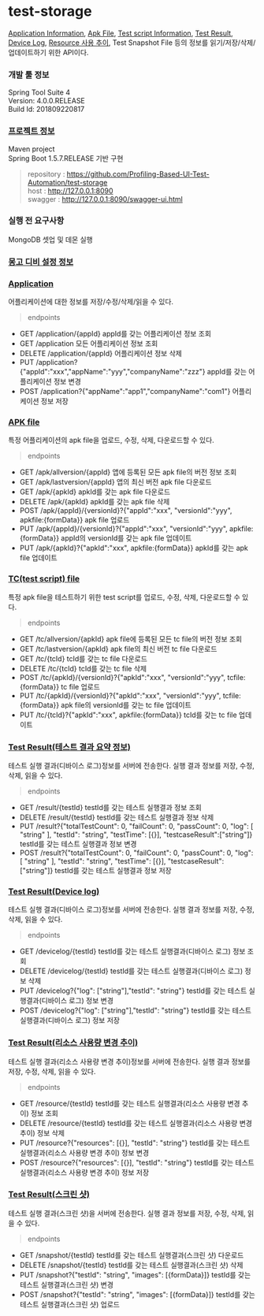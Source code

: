 # test-storage
[Application Information](https://github.com/Profiling-Based-UI-Test-Automation/test-storage/blob/master/src/main/java/teststorage/model/ApplicationInfo.java), [Apk File](https://github.com/Profiling-Based-UI-Test-Automation/test-storage/blob/master/src/main/java/teststorage/model/ApkInfo.java), [Test script Information](https://github.com/Profiling-Based-UI-Test-Automation/test-storage/blob/master/src/main/java/teststorage/model/TCInfo.java), [Test Result](https://github.com/Profiling-Based-UI-Test-Automation/test-storage/blob/master/src/main/java/teststorage/model/TestResult.java), [Device Log](https://github.com/Profiling-Based-UI-Test-Automation/test-storage/blob/master/src/main/java/teststorage/model/TestDeviceLogResult.java), [Resource 사용 추이](https://github.com/Profiling-Based-UI-Test-Automation/test-storage/blob/master/src/main/java/teststorage/model/TestResourceResult.java), Test Snapshot File 등의 정보를 읽기/저장/삭제/업데이트하기 위한 API이다.<br>

### 개발 툴 정보
Spring Tool Suite 4 <br>
Version: 4.0.0.RELEASE<br>
Build Id: 201809220817<br>

### [프로젝트 정보](https://github.com/Profiling-Based-UI-Test-Automation/test-storage/blob/development/pom.xml)
Maven project<br>
Spring Boot 1.5.7.RELEASE 기반 구현<br>
> repository : https://github.com/Profiling-Based-UI-Test-Automation/test-storage<br>
> host : http://127.0.0.1:8090<br>
> swagger : http://127.0.0.1:8090/swagger-ui.html<br>

### 실행 전 요구사항
MongoDB 셋업 및 데몬 실행<br>

### [몽고 디비 설정 정보](https://github.com/Profiling-Based-UI-Test-Automation/test-storage/blob/development/src/main/resources/application.properties)

### [Application](https://github.com/Profiling-Based-UI-Test-Automation/test-storage/blob/development/src/main/java/teststorage/controller/ApplicationController.java) <br>
어플리케이션에 대한 정보를 저장/수정/삭제/읽을 수 있다.<br>

> endpoints<br>
   * GET /application/{appId} appId를 갖는 어플리케이션 정보 조회<br>
   * GET /application 모든 어플리케이션 정보 조회<br>
   * DELETE /application/{appId} 어플리케이션 정보 삭제<br>
   * PUT /application?{"appId":"xxx","appName":"yyy","companyName":"zzz"} appId를 갖는 어플리케이션 정보 변경<br>
   * POST /application?{"appName":"app1","companyName":"com1"} 어플리케이션 정보 저장<br>

### [APK file](https://github.com/Profiling-Based-UI-Test-Automation/test-storage/blob/development/src/main/java/teststorage/controller/ApkController.java) <br>
특정 어플리케이션의 apk file을 업로드, 수정, 삭제, 다운로드할 수 있다.

> endpoints<br>
   * GET /apk/allversion/{appId} 앱에 등록된 모든 apk file의 버전 정보 조회<br>
   * GET /apk/lastversion/{appId} 앱의 최신 버전 apk file 다운로드<br>
   * GET /apk/{apkId} apkId를 갖는 apk file 다운로드 <br>
   * DELETE /apk/{apkId} apkId를 갖는 apk file 삭제<br>
   * POST /apk/{appId}/{versionId}?{"appId":"xxx", "versionId":"yyy", apkfile:{formData}} apk file 업로드<br>
   * PUT /apk/{appId}/{versionId}?{"appId":"xxx", "versionId":"yyy", apkfile:{formData}} appId의 versionId를 갖는 apk file 업데이트<br>
   * PUT /apk/{apkId}?{"apkId":"xxx", apkfile:{formData}} apkId를 갖는 apk file 업데이트

### [TC(test script) file](https://github.com/Profiling-Based-UI-Test-Automation/test-storage/blob/development/src/main/java/teststorage/controller/TCController.java) <br>
특정 apk file을 테스트하기 위한 test script를 업로드, 수정, 삭제, 다운로드할 수 있다.

> endpoints<br>
   * GET /tc/allversion/{apkId} apk file에 등록된 모든 tc file의 버전 정보 조회<br>
   * GET /tc/lastversion/{apkId} apk file의 최신 버전 tc file 다운로드<br>
   * GET /tc/{tcId} tcId를 갖는 tc file 다운로드 <br>
   * DELETE /tc/{tcId} tcId를 갖는 tc file 삭제<br>
   * POST /tc/{apkId}/{versionId}?{"apkId":"xxx", "versionId":"yyy", tcfile:{formData}} tc file 업로드<br>
   * PUT /tc/{apkId}/{versionId}?{"apkId":"xxx", "versionId":"yyy", tcfile:{formData}} apk file의 versionId를 갖는 tc file 업데이트<br>
   * PUT /tc/{tcId}?{"apkId":"xxx", apkfile:{formData}} tcId를 갖는 tc file 업데이트

### [Test Result(테스트 결과 요약 정보)](https://github.com/Profiling-Based-UI-Test-Automation/test-storage/blob/development/src/main/java/teststorage/controller/TestResultController.java)
테스트 실행 결과(디바이스 로그)정보를 서버에 전송한다. 실행 결과 정보를 저장, 수정, 삭제, 읽을 수 있다.

> endpoints<br>
   * GET /result/{testId} testId를 갖는 테스트 실행결과 정보 조회<br>
   * DELETE /result/{testId} testId를 갖는 테스트 실행결과 정보 삭제<br>
   * PUT /result?{"totalTestCount": 0, "failCount": 0, "passCount": 0,
          "log": [ "string" ], "testId": "string", "testTime": [{}], "testcaseResult":["string"]}
          testId를 갖는 테스트 실행결과 정보 변경<br>
   * POST /result?{"totalTestCount": 0, "failCount": 0, "passCount": 0,
          "log": [ "string" ], "testId": "string", "testTime": [{}], "testcaseResult":["string"]} 
          testId를 갖는 테스트 실행결과 정보 저장<br>

### [Test Result(Device log)](https://github.com/Profiling-Based-UI-Test-Automation/test-storage/blob/development/src/main/java/teststorage/controller/TestDeviceLogResultController.java)
테스트 실행 결과(디바이스 로그)정보를 서버에 전송한다. 실행 결과 정보를 저장, 수정, 삭제, 읽을 수 있다.

> endpoints<br>
   * GET /devicelog/{testId} testId를 갖는 테스트 실행결과(디바이스 로그) 정보 조회<br>
   * DELETE /devicelog/{testId} testId를 갖는 테스트 실행결과(디바이스 로그) 정보 삭제<br>
   * PUT /devicelog?{"log": ["string"],"testId": "string"} testId를 갖는 테스트 실행결과(디바이스 로그) 정보 변경<br>
   * POST /devicelog?{"log": ["string"],"testId": "string"} testId를 갖는 테스트 실행결과(디바이스 로그) 정보 저장<br>

### [Test Result(리소스 사용량 변경 추이)](https://github.com/Profiling-Based-UI-Test-Automation/test-storage/blob/development/src/main/java/teststorage/controller/TestResourceResultController.java)
테스트 실행 결과(리소스 사용량 변경 추이)정보를 서버에 전송한다. 실행 결과 정보를 저장, 수정, 삭제, 읽을 수 있다.

> endpoints<br>
   * GET /resource/{testId} testId를 갖는 테스트 실행결과(리소스 사용량 변경 추이) 정보 조회<br>
   * DELETE /resource/{testId} testId를 갖는 테스트 실행결과(리소스 사용량 변경 추이) 정보 삭제<br>
   * PUT /resource?{"resources": [{}], "testId": "string"} testId를 갖는 테스트 실행결과(리소스 사용량 변경 추이) 정보 변경<br>
   * POST /resource?{"resources": [{}], "testId": "string"} testId를 갖는 테스트 실행결과(리소스 사용량 변경 추이) 정보 저장<br>

### [Test Result(스크린 샷)](https://github.com/Profiling-Based-UI-Test-Automation/test-storage/blob/development/src/main/java/teststorage/controller/TestResultSnapshotController.java)
테스트 실행 결과(스크린 샷)을 서버에 전송한다. 실행 결과 정보를 저장, 수정, 삭제, 읽을 수 있다.

> endpoints<br>
   * GET /snapshot/{testId} testId를 갖는 테스트 실행결과(스크린 샷) 다운로드<br>
   * DELETE /snapshot/{testId} testId를 갖는 테스트 실행결과(스크린 샷) 삭제<br>
   * PUT /snapshot?{"testId": "string", "images": [{formData}]} testId를 갖는 테스트 실행결과(스크린 샷) 변경<br>
   * POST /snapshot?{"testId": "string", "images": [{formData}]} testId를 갖는 테스트 실행결과(스크린 샷) 업로드<br>













